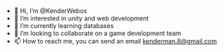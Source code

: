 - 👋 Hi, I’m @KenderWebos
- 👀 I’m interested in unity and web development
- 🌱 I’m currently learning databases
- 💞️ I’m looking to collaborate on a game development team
- 📫 How to reach me, you can send an email kenderman.8@gmail.com

<!---
KenderMan/KenderMan is a ✨ special ✨ repository because its `README.md` (this file) appears on your GitHub profile.
You can click the Preview link to take a look at your changes.
--->
